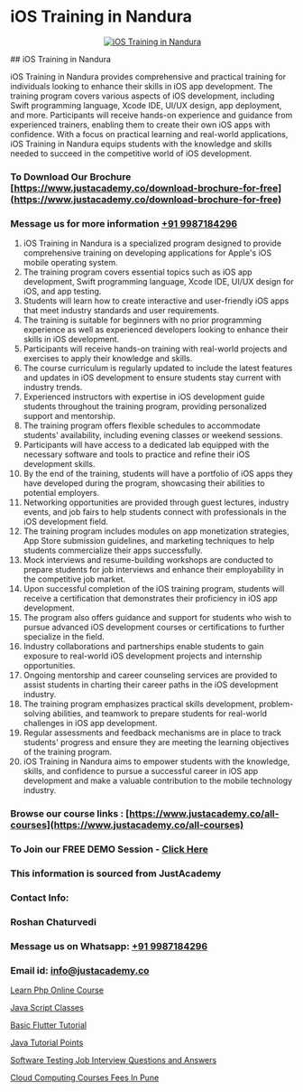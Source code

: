 # iOS Training in Nandura

<p align="center">
  <a href="https://justacademy.co/course-detail/ios-training">
    <img src="https://justacademy.co/storage2/course_image/1676636008_course_image.webp" alt="iOS Training in Nandura">
  </a>
</p>
## iOS Training in Nandura

iOS Training in Nandura provides comprehensive and practical training for individuals looking to enhance their skills in iOS app development. The training program covers various aspects of iOS development, including Swift programming language, Xcode IDE, UI/UX design, app deployment, and more. Participants will receive hands-on experience and guidance from experienced trainers, enabling them to create their own iOS apps with confidence. With a focus on practical learning and real-world applications, iOS Training in Nandura equips students with the knowledge and skills needed to succeed in the competitive world of iOS development.
### To Download Our Brochure [https://www.justacademy.co/download-brochure-for-free](https://www.justacademy.co/download-brochure-for-free)
### Message us for more information [+91 9987184296](https://api.whatsapp.com/send?phone=919987184296)
1) iOS Training in Nandura is a specialized program designed to provide comprehensive training on developing applications for Apple's iOS mobile operating system.
2) The training program covers essential topics such as iOS app development, Swift programming language, Xcode IDE, UI/UX design for iOS, and app testing.
3) Students will learn how to create interactive and user-friendly iOS apps that meet industry standards and user requirements.
4) The training is suitable for beginners with no prior programming experience as well as experienced developers looking to enhance their skills in iOS development.
5) Participants will receive hands-on training with real-world projects and exercises to apply their knowledge and skills.
6) The course curriculum is regularly updated to include the latest features and updates in iOS development to ensure students stay current with industry trends.
7) Experienced instructors with expertise in iOS development guide students throughout the training program, providing personalized support and mentorship.
8) The training program offers flexible schedules to accommodate students' availability, including evening classes or weekend sessions.
9) Participants will have access to a dedicated lab equipped with the necessary software and tools to practice and refine their iOS development skills.
10) By the end of the training, students will have a portfolio of iOS apps they have developed during the program, showcasing their abilities to potential employers.
11) Networking opportunities are provided through guest lectures, industry events, and job fairs to help students connect with professionals in the iOS development field.
12) The training program includes modules on app monetization strategies, App Store submission guidelines, and marketing techniques to help students commercialize their apps successfully.
13) Mock interviews and resume-building workshops are conducted to prepare students for job interviews and enhance their employability in the competitive job market.
14) Upon successful completion of the iOS training program, students will receive a certification that demonstrates their proficiency in iOS app development.
15) The program also offers guidance and support for students who wish to pursue advanced iOS development courses or certifications to further specialize in the field.
16) Industry collaborations and partnerships enable students to gain exposure to real-world iOS development projects and internship opportunities.
17) Ongoing mentorship and career counseling services are provided to assist students in charting their career paths in the iOS development industry.
18) The training program emphasizes practical skills development, problem-solving abilities, and teamwork to prepare students for real-world challenges in iOS app development.
19) Regular assessments and feedback mechanisms are in place to track students' progress and ensure they are meeting the learning objectives of the training program.
20) iOS Training in Nandura aims to empower students with the knowledge, skills, and confidence to pursue a successful career in iOS app development and make a valuable contribution to the mobile technology industry.

### Browse our course links : [https://www.justacademy.co/all-courses](https://www.justacademy.co/all-courses) 
### To Join our FREE DEMO Session - [Click Here](https://www.justacademy.co/register-for-course-demo)


### This information is sourced from JustAcademy
### Contact Info:
### Roshan Chaturvedi
### Message us on Whatsapp: [+91 9987184296](https://api.whatsapp.com/send?phone=919987184296)
### Email id: [info@justacademy.co](mailto:info@justacademy.co)
                
[Learn Php Online Course](https://www.linkedin.com/pulse/learn-php-online-course-justacademy-thane-zktrc?trackingId=dq2xdnHOY7UT9vsCbyF4vA%3D%3D&lipi=urn%3Ali%3Apage%3Ad_flagship3_company_admin%3BtWGDFb3%2BTIWrNJLdiT%2FfMQ%3D%3D)

[Java Script Classes](https://www.linkedin.com/pulse/java-script-classes-justacademy-kolkata-rqlrc?trackingId=OsoBUytZg7WG4GSWIAWqJg%3D%3D&lipi=urn%3Ali%3Apage%3Ad_flagship3_company_admin%3ByyeRPWoaTYWz7zA9HEB%2FBA%3D%3D)

[Basic Flutter Tutorial](https://medium.com/@prempja40/basic-flutter-tutorial-74bb4bb49a21)

[Java Tutorial Points](https://medium.com/@ranepooja/java-tutorial-points-076606b654ad)

[Software Testing Job Interview Questions and Answers](https://justacademyin.github.io/justacademy/software-testing-job-interview-questions-and-answers)

[Cloud Computing Courses Fees In Pune](https://justacademyin.github.io/justacademy/cloud-computing-courses-fees-in-pune)

